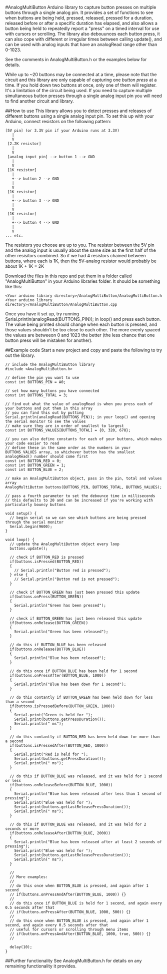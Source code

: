 #AnalogMultiButton
Arduino library to capture button presses on multiple buttons through a single analog pin. It provides a set of functions to see when buttons are being held, pressed, released, pressed for a duration, released before or after a specific duration has elapsed, and also allows a button being held to repeatedly report a "press" on a timed interval for use with cursors or scrolling. The library also debouunces each button press, it can also cope with different or irregular times between calling update(), and can be used with analog inputs that have an analogRead range other than 0-1023.

See the comments in AnalogMultiButton.h or the examples below for details.

While up to ~20 buttons may be connected at a time, please note that the circuit and this library are only capable of capturing one *button press* at a time. If you hold down two buttons at once, only one of them will register. It's a limitation of the circuit being used. If you need to capture multiple simultaneous button presses through a single analog input pin you will need to find another circuit and library.

##How to use
This library allows you to detect presses and releases of different buttons using a single analog input pin. To set this up with your Arduino, connect resistors on the following pattern:

```
[5V pin] (or 3.3V pin if your Arduino runs at 3.3V)
   |
   V
 [2.2K resistor]
   |
   V
 [analog input pin] --> button 1 --> GND
   |
   V
 [1K resistor]
   |
   +--> button 2 --> GND
   |
   V
 [1K resistor] 
   |
   +--> button 3 --> GND
   |
   V
 [1K resistor] 
   |
   +--> button 4 --> GND
   |
   V
... etc.
```

The resistors you choose are up to you. The resistor between the 5V pin and the analog input is usually about the same size as the first half of the other resisitors combined. So if we had 4 resistors chained between buttons, where each is 1K, then the 5V-analog resistor would probably be about 1K + 1K = 2K

Download the files in this repo and put them in a folder called "AnalogMultiButton" in your Arduino libraries folder. It should be something like this:

```
<Your arduino library directory>/AnalogMultiButton/AnalogMultiButton.h
<Your arduino library directory>/AnalogMultiButton/AnalogMultiButton.cpp
```

Once you have it set up, try running Serial.println(analogRead(BUTTONS_PIN)); in loop() and press each button. The value being printed should change when each button is pressed, and those values shouldn't be too close to each other. The more evenly spaced the values are betweeon 0 and 1023 the better (the less chance that one button press will be mistaken for another).

##Example code
Start a new project and copy and paste the following to try out the library.

```Arduino
// include the AnalogMultiButton library
#include <AnalogMultiButton.h>

// define the pin you want to use
const int BUTTONS_PIN = A0;

// set how many buttons you have connected
const int BUTTONS_TOTAL = 3;

// find out what the value of analogRead is when you press each of your buttons and put them in this array
// you can find this out by putting Serial.println(analogRead(BUTTONS_PIN)); in your loop() and opening the serial monitor to see the values
// make sure they are in order of smallest to largest
const int BUTTONS_VALUES[BUTTONS_TOTAL] = {0, 320, 678};

// you can also define constants for each of your buttons, which makes your code easier to read
// define these in the same order as the numbers in your BUTTONS_VALUES array, so whichever button has the smallest analogRead() number should come first
const int BUTTON_RED = 0;
const int BUTTON_GREEN = 1;
const int BUTTON_BLUE = 2;

// make an AnalogMultiButton object, pass in the pin, total and values array
AnalogMultiButton buttons(BUTTONS_PIN, BUTTONS_TOTAL, BUTTONS_VALUES);

// pass a fourth parameter to set the debounce time in milliseconds
// this defaults to 20 and can be increased if you're working with particularly bouncy buttons

void setup() {
  // begin serial so we can see which buttons are being pressed through the serial monitor
  Serial.begin(9600);
}

void loop() {
  // update the AnalogMultiButton object every loop
  buttons.update();

  // check if BUTTON_RED is pressed
  if(buttons.isPressed(BUTTON_RED))
  {
    // Serial.println("Button red is pressed");
  } else {
    // Serial.println("Button red is not pressed");
  }

  // check if BUTTON_GREEN has just been pressed this update
  if(buttons.onPress(BUTTON_GREEN))
  {
    Serial.println("Green has been pressed");
  }

  // check if BUTTON_GREEN has just been released this update
  if(buttons.onRelease(BUTTON_GREEN))
  {
    Serial.println("Green has been released");
  }

  // do this if BUTTON_BLUE has been released
  if(buttons.onRelease(BUTTON_BLUE))
  {
    Serial.println("Blue has been released");
  }

  // do this once if BUTTON_BLUE has been held for 1 second
  if(buttons.onPressAfter(BUTTON_BLUE, 1000))
  {
    Serial.println("Blue has been down for 1 second");
  }
  
  // do this contantly if BUTTON_GREEN has been held down for less than a second
  if(buttons.isPressedBefore(BUTTON_GREEN, 1000))
  {
    Serial.print("Green is held for ");
    Serial.print(buttons.getPressDuration());
    Serial.println(" ms");
  }

  // do this contantly if BUTTON_RED has been held down for more than a second
  if(buttons.isPressedAfter(BUTTON_RED, 1000))
  {
    Serial.print("Red is held for ");
    Serial.print(buttons.getPressDuration());
    Serial.println(" ms");
  }

  // do this if BUTTON_BLUE was released, and it was held for 1 second or less
  if(buttons.onReleaseBefore(BUTTON_BLUE, 1000))
  {
    Serial.println("Blue has been released after less than 1 second of pressing");
    Serial.print("Blue was held for ");
    Serial.print(buttons.getLastReleasePressDuration());
    Serial.println(" ms");
  }
  
  // do this if BUTTON_BLUE was released, and it was held for 2 seconds or more
  if(buttons.onReleaseAfter(BUTTON_BLUE, 2000))
  {
    Serial.println("Blue has been released after at least 2 seconds of pressing");
    Serial.print("Blue was held for ");
    Serial.print(buttons.getLastReleasePressDuration());
    Serial.println(" ms");
  }
  
  //
  // More examples:
  //
  // do this once when BUTTON_BLUE is pressed, and again after 1 second
  // if(buttons.onPressAndAfter(BUTTON_BLUE, 1000)) {}
  //
  // do this once if BUTTON_BLUE is held for 1 second, and again every 0.5 seconds after that
  // if(buttons.onPressAfter(BUTTON_BLUE, 1000, 500)) {}
  //
  // do this once when BUTTON_BLUE is pressed, and again after 1 second, and again every 0.5 seconds after that
  // useful for cursors or scrolling through menu items
  // if(buttons.onPressAndAfter(BUTTON_BLUE, 1000, true, 500)) {}
  //
  
  delay(10);
}
```

##Further functionality
See AnalogMultiButton.h for details on any remaining functionality it provides.
